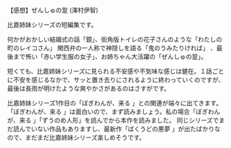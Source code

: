 【感想】ぜんしゅの跫 (澤村伊智) 

比嘉姉妹シリーズの短編集です。 

何かがおかしい結婚式の話「鏡」、街角版トイレの花子さんのような「わたしの町のレイコさん」 関西弁の一人称で神隠しを語る「鬼のうみたりければ」 、最後まで怖い「赤い学生服の女子」、お姉ちゃん大活躍の「ぜんしゅの跫」。

短くても、比嘉姉妹シリーズに見られる不安感や不気味な感じは健在。１話ごとに不安を感じるなかで、サッと置き去りにされるように終わっていくのですが、最後は長雨が明けたような爽やかさがあるのはさすがです。

比嘉姉妹シリーズ1作目の「ぼぎわんが、来る 」との関連が端々に出てきます。「ぼぎわんが、来る 」は面白いので、まず読みましょう。私の場合「ぼぎわんが、来る 」「ずうのめ人形」を読んでから本作を読みました。 同じシリーズでまだ読んでいない作品もありますし、最新作「ばくうどの悪夢 」が出たばかりなので、まだまだ比嘉姉妹シリーズ楽しめそうです。 